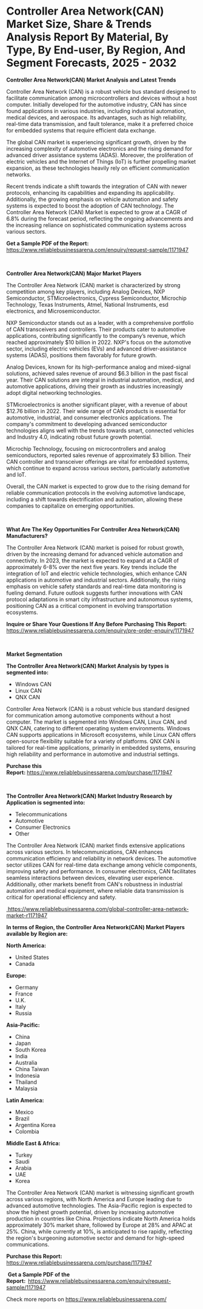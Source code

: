 <p><h1>Controller Area Network(CAN) Market Size, Share & Trends Analysis Report By Material, By Type, By End-user, By Region, And Segment Forecasts, 2025 - 2032</h1></p><p><strong>Controller Area Network(CAN) Market Analysis and Latest Trends</strong></p>
<p><p>Controller Area Network (CAN) is a robust vehicle bus standard designed to facilitate communication among microcontrollers and devices without a host computer. Initially developed for the automotive industry, CAN has since found applications in various industries, including industrial automation, medical devices, and aerospace. Its advantages, such as high reliability, real-time data transmission, and fault tolerance, make it a preferred choice for embedded systems that require efficient data exchange.</p><p>The global CAN market is experiencing significant growth, driven by the increasing complexity of automotive electronics and the rising demand for advanced driver assistance systems (ADAS). Moreover, the proliferation of electric vehicles and the Internet of Things (IoT) is further propelling market expansion, as these technologies heavily rely on efficient communication networks.</p><p>Recent trends indicate a shift towards the integration of CAN with newer protocols, enhancing its capabilities and expanding its applicability. Additionally, the growing emphasis on vehicle automation and safety systems is expected to boost the adoption of CAN technology. The Controller Area Network (CAN) Market is expected to grow at a CAGR of 6.8% during the forecast period, reflecting the ongoing advancements and the increasing reliance on sophisticated communication systems across various sectors.</p></p>
<p><strong>Get a Sample PDF of the Report:&nbsp;</strong> <a href="https://www.reliablebusinessarena.com/enquiry/request-sample/1171947?utm_campaign=2114&utm_medium=2&utm_source=Github&utm_content=ia&utm_term=15022025&utm_id=controller-area-networkcan">https://www.reliablebusinessarena.com/enquiry/request-sample/1171947</a></p>
<p>&nbsp;</p>
<p><strong>Controller Area Network(CAN) Major Market Players</strong></p>
<p><p>The Controller Area Network (CAN) market is characterized by strong competition among key players, including Analog Devices, NXP Semiconductor, STMicroelectronics, Cypress Semiconductor, Microchip Technology, Texas Instruments, Atmel, National Instruments, esd electronics, and Microsemiconductor. </p><p>NXP Semiconductor stands out as a leader, with a comprehensive portfolio of CAN transceivers and controllers. Their products cater to automotive applications, contributing significantly to the company’s revenue, which reached approximately $10 billion in 2022. NXP's focus on the automotive sector, including electric vehicles (EVs) and advanced driver-assistance systems (ADAS), positions them favorably for future growth.</p><p>Analog Devices, known for its high-performance analog and mixed-signal solutions, achieved sales revenue of around $6.3 billion in the past fiscal year. Their CAN solutions are integral in industrial automation, medical, and automotive applications, driving their growth as industries increasingly adopt digital networking technologies.</p><p>STMicroelectronics is another significant player, with a revenue of about $12.76 billion in 2022. Their wide range of CAN products is essential for automotive, industrial, and consumer electronics applications. The company's commitment to developing advanced semiconductor technologies aligns well with the trends towards smart, connected vehicles and Industry 4.0, indicating robust future growth potential.</p><p>Microchip Technology, focusing on microcontrollers and analog semiconductors, reported sales revenue of approximately $3 billion. Their CAN controller and transceiver offerings are vital for embedded systems, which continue to expand across various sectors, particularly automotive and IoT.</p><p>Overall, the CAN market is expected to grow due to the rising demand for reliable communication protocols in the evolving automotive landscape, including a shift towards electrification and automation, allowing these companies to capitalize on emerging opportunities.</p></p>
<p>&nbsp;</p>
<p><strong>What Are The Key Opportunities For Controller Area Network(CAN) Manufacturers?</strong></p>
<p><p>The Controller Area Network (CAN) market is poised for robust growth, driven by the increasing demand for advanced vehicle automation and connectivity. In 2023, the market is expected to expand at a CAGR of approximately 6-8% over the next five years. Key trends include the integration of IoT and electric vehicle technologies, which enhance CAN applications in automotive and industrial sectors. Additionally, the rising emphasis on vehicle safety standards and real-time data monitoring is fueling demand. Future outlook suggests further innovations with CAN protocol adaptations in smart city infrastructure and autonomous systems, positioning CAN as a critical component in evolving transportation ecosystems.</p></p>
<p><strong>Inquire or Share Your Questions If Any Before Purchasing This Report:</strong> <a href="https://www.reliablebusinessarena.com/enquiry/pre-order-enquiry/1171947?utm_campaign=2114&utm_medium=2&utm_source=Github&utm_content=ia&utm_term=15022025&utm_id=controller-area-networkcan">https://www.reliablebusinessarena.com/enquiry/pre-order-enquiry/1171947</a></p>
<p>&nbsp;</p>
<p><strong>Market Segmentation</strong></p>
<p><strong>The Controller Area Network(CAN) Market Analysis by types is segmented into:</strong></p>
<p><ul><li>Windows CAN</li><li>Linux CAN</li><li>QNX CAN</li></ul></p>
<p><p>Controller Area Network (CAN) is a robust vehicle bus standard designed for communication among automotive components without a host computer. The market is segmented into Windows CAN, Linux CAN, and QNX CAN, catering to different operating system environments. Windows CAN supports applications in Microsoft ecosystems, while Linux CAN offers open-source flexibility suitable for a variety of platforms. QNX CAN is tailored for real-time applications, primarily in embedded systems, ensuring high reliability and performance in automotive and industrial settings.</p></p>
<p><strong>Purchase this Report:&nbsp;</strong><a href="https://www.reliablebusinessarena.com/purchase/1171947?utm_campaign=2114&utm_medium=2&utm_source=Github&utm_content=ia&utm_term=15022025&utm_id=controller-area-networkcan">https://www.reliablebusinessarena.com/purchase/1171947</a></p>
<p>&nbsp;</p>
<p><strong>The Controller Area Network(CAN) Market Industry Research by Application is segmented into:</strong></p>
<p><ul><li>Telecommunications</li><li>Automotive</li><li>Consumer Electronics</li><li>Other</li></ul></p>
<p><p>The Controller Area Network (CAN) market finds extensive applications across various sectors. In telecommunications, CAN enhances communication efficiency and reliability in network devices. The automotive sector utilizes CAN for real-time data exchange among vehicle components, improving safety and performance. In consumer electronics, CAN facilitates seamless interactions between devices, elevating user experience. Additionally, other markets benefit from CAN's robustness in industrial automation and medical equipment, where reliable data transmission is critical for operational efficiency and safety.</p></p>
<p><a href="https://www.reliablebusinessarena.com/global-controller-area-network-market-r1171947?utm_campaign=2114&utm_medium=2&utm_source=Github&utm_content=ia&utm_term=15022025&utm_id=controller-area-networkcan">&nbsp;https://www.reliablebusinessarena.com/global-controller-area-network-market-r1171947</a></p>
<p><strong>In terms of Region, the Controller Area Network(CAN) Market Players available by Region are:</strong></p>
<p>
    <p> <strong> North America: </strong>
        <ul>
            <li>United States</li>
            <li>Canada</li>
        </ul>
        </p> 
    <p> <strong> Europe: </strong>
        <ul>
            <li>Germany</li>
            <li>France</li>
            <li>U.K.</li>
            <li>Italy</li>
            <li>Russia</li>
        </ul>
        </p> 
    <p> <strong> Asia-Pacific: </strong>
        <ul>
            <li>China</li>
            <li>Japan</li>
            <li>South Korea</li>
            <li>India</li>
            <li>Australia</li>
            <li>China Taiwan</li>
            <li>Indonesia</li>
            <li>Thailand</li>
            <li>Malaysia</li>
        </ul>
        </p> 
    <p> <strong> Latin America: </strong>
        <ul>
            <li>Mexico</li>
            <li>Brazil</li>
            <li>Argentina Korea</li>
            <li>Colombia</li>
        </ul>
        </p> 
    <p> <strong> Middle East & Africa: </strong>
        <ul>
            <li>Turkey</li>
            <li>Saudi</li>
            <li>Arabia</li>
            <li>UAE</li>
            <li>Korea</li>
        </ul>
    </p>
    </p>
<p><p>The Controller Area Network (CAN) market is witnessing significant growth across various regions, with North America and Europe leading due to advanced automotive technologies. The Asia-Pacific region is expected to show the highest growth potential, driven by increasing automotive production in countries like China. Projections indicate North America holds approximately 30% market share, followed by Europe at 28% and APAC at 25%. China, while currently at 10%, is anticipated to rise rapidly, reflecting the region's burgeoning automotive sector and demand for high-speed communications.</p></p>
<p><strong>Purchase this Report: </strong><a href="https://www.reliablebusinessarena.com/purchase/1171947?utm_campaign=2114&utm_medium=2&utm_source=Github&utm_content=ia&utm_term=15022025&utm_id=controller-area-networkcan">https://www.reliablebusinessarena.com/purchase/1171947</a></p>
<p>&nbsp;<strong>Get a Sample PDF of the Report:&nbsp;&nbsp;</strong><a href="https://www.reliablebusinessarena.com/enquiry/request-sample/1171947?utm_campaign=2114&utm_medium=2&utm_source=Github&utm_content=ia&utm_term=15022025&utm_id=controller-area-networkcan">https://www.reliablebusinessarena.com/enquiry/request-sample/1171947</a></p>
<p><strong></strong></p>
<p>Check more reports on <a href="https://www.reliablebusinessarena.com/?utm_campaign=2114&utm_medium=2&utm_source=Github&utm_content=ia&utm_term=15022025&utm_id=controller-area-networkcan">https://www.reliablebusinessarena.com/</a></p>